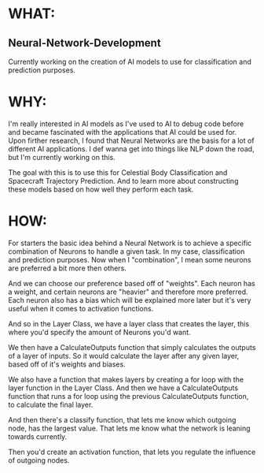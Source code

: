 # WHAT:

## Neural-Network-Development
Currently working on the creation of AI models to use for classification and prediction purposes.



# WHY:

I'm really interested in AI models as I've used to AI to debug code before and became fascinated with the applications that AI could be used for. Upon firther research, I found that Neural Networks are the basis for a lot of different AI applications. I def wanna get into things like NLP down the road, but I'm currently working on this.

The goal with this is to use this for Celestial Body Classification and Spacecraft Trajectory Prediction.
And to learn more about constructing these models based on how well they perform each task.

# HOW: 

For starters the basic idea behind a Neural Network is to achieve a specific combination of Neurons to handle a given task. In my case, classification and prediction purposes.
Now when I "combination", I mean some neurons are preferred a bit more then others.

And we can choose our preference based off of "weights". Each neuron has a weight, and certain neurons are "heavier" and therefore more preferred. 
Each neuron also has a bias which will be explained more later but it's very useful when it comes to activation functions. 

And so in the Layer Class, we have a layer class that creates the layer, this where you'd specify the amount of Neurons you'd want.

We then have a CalculateOutputs function that simply calculates the outputs of a layer of inputs. So it would calculate the layer after any given layer, based off of it's weights and biases.

We also have a function that makes layers by creating a for loop with the layer function in the Layer Class.
And then we have a CalculateOutputs function that runs a for loop using the previous CalculateOutputs function, to calculate the final layer.

And then there's a classify function, that lets me know which outgoing node, has the largest value. That lets me know what the network is leaning towards currently.

Then you'd create an activation function, that lets you regulate the influence of outgoing nodes.
